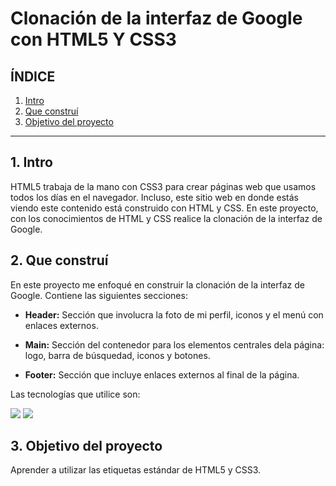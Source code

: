 # Clonación de la interfaz de Google con HTML5 Y CSS3

## **ÍNDICE**

1. [Intro](#)
2. [Que construí](#)
3. [Objetivo del proyecto](#)


****

## 1. Intro
HTML5 trabaja de la mano con CSS3 para crear páginas web que usamos todos los días en el navegador. Incluso, 
este sitio web en donde estás viendo este contenido está construido con HTML y CSS. En este proyecto, con los 
conocimientos de HTML y CSS realice la clonación de la interfaz de Google.

## 2. Que construí
En este proyecto me enfoqué en construir la clonación de la interfaz de Google.
Contiene las siguientes secciones:

* **Header:** Sección que involucra la foto de mi perfil, iconos y el menú con enlaces externos.
  
* **Main:** Sección del contenedor para los elementos centrales dela página: logo, barra de búsquedad, iconos y botones.
  
* **Footer:** Sección que incluye enlaces externos al final de la página.

  
Las tecnologías que utilice son:

<img src="https://img.shields.io/badge/HTML5-E34F266?style=for-the-badge&logo=html5&logoColor=white/">
<img src="https://img.shields.io/badge/CSS3-1572B6?style=for-the-badge&logo=css3&logoColor=white/">

## 3. Objetivo del proyecto
Aprender a utilizar las etiquetas estándar de HTML5 y CSS3.
